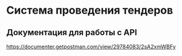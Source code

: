 # Система проведения тендеров

## Документация для работы с API 
https://documenter.getpostman.com/view/29784083/2sA2xmWBFy
